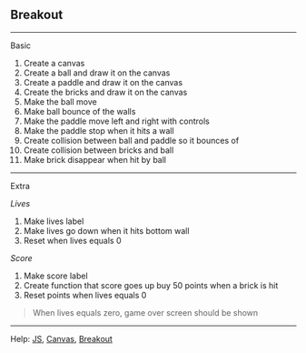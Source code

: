 Breakout
--------


----------


Basic
1.	Create a canvas
2.	Create a ball and draw it on the canvas
3.	Create a paddle and draw it on the canvas
4.	Create the bricks and draw it on the canvas
5.	Make the ball move
6.	Make ball bounce of the walls
7.	Make the paddle move left and right with controls
8.	Make the paddle stop when it hits a wall
9.	Create collision between ball and paddle so it bounces of
10.	Create collision between bricks and ball
11.	Make brick disappear when hit by ball


----------


Extra

*Lives*
1.	Make lives label
2.	Make lives go down when it hits bottom wall
3.	Reset when lives equals 0

*Score*
1.	Make score label
2.	Create function that score goes up buy 50 points when a brick is hit
3.	Reset points when lives equals 0

> When lives equals zero, game over screen should be shown


----------

Help: [JS](https://www.w3schools.com/js/default.asp), [Canvas](https://www.w3schools.com/html/html5_canvas.asp), [Breakout](https://codeincomplete.com/posts/collision-detection-in-breakout/)
